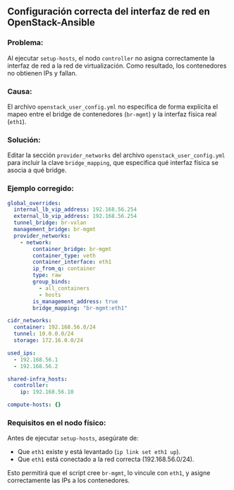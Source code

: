 ## Configuración correcta del interfaz de red en OpenStack-Ansible

### Problema:
Al ejecutar `setup-hosts`, el nodo `controller` no asigna correctamente la interfaz de red a la red de virtualización. Como resultado, los contenedores no obtienen IPs y fallan.

### Causa:
El archivo `openstack_user_config.yml` no especifica de forma explícita el mapeo entre el bridge de contenedores (`br-mgmt`) y la interfaz física real (`eth1`).

### Solución:
Editar la sección `provider_networks` del archivo `openstack_user_config.yml` para incluir la clave `bridge_mapping`, que especifica qué interfaz física se asocia a qué bridge.

### Ejemplo corregido:
```yaml
global_overrides:
  internal_lb_vip_address: 192.168.56.254
  external_lb_vip_address: 192.168.56.254
  tunnel_bridge: br-vxlan
  management_bridge: br-mgmt
  provider_networks:
    - network:
        container_bridge: br-mgmt
        container_type: veth
        container_interface: eth1
        ip_from_q: container
        type: raw
        group_binds:
          - all_containers
          - hosts
        is_management_address: true
        bridge_mapping: "br-mgmt:eth1"

cidr_networks:
  container: 192.168.56.0/24
  tunnel: 10.0.0.0/24
  storage: 172.16.0.0/24

used_ips:
  - 192.168.56.1
  - 192.168.56.2

shared-infra_hosts:
  controller:
    ip: 192.168.56.10

compute-hosts: {}
```

### Requisitos en el nodo físico:
Antes de ejecutar `setup-hosts`, asegúrate de:
- Que `eth1` existe y está levantado (`ip link set eth1 up`).
- Que `eth1` está conectado a la red correcta (192.168.56.0/24).

Esto permitirá que el script cree `br-mgmt`, lo vincule con `eth1`, y asigne correctamente las IPs a los contenedores.

